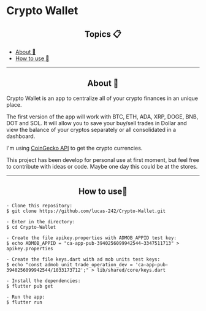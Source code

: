 <h1>Crypto Wallet</h1>

<h2 align="center">Topics 📋</h2>

   <p>
   
   - [About 📖](#About-)
   - [How to use 🤔](#How-to-use-)

   </p>

---

<h2 align="center">About 📖</h2>
   
<p>
  Crypto Wallet is an app to centralize all of your crypto finances in an unique place.
</p>

<p>
The first version of the app will work with BTC, ETH, ADA, XRP, DOGE, BNB, DOT and SOL. It will allow you to save your buy/sell trades in Dollar and view the balance of your cryptos separately or all consolidated in a dashboard.
</p>

<p>
I'm using <a href="https://www.coingecko.com/api">CoinGecko API</a> to get the crypto currencies.
</p>

<p>
This project has been develop for personal use at first moment, but feel free to contribute with ideas or code. Maybe one day this could be at the stores.
</p>

---

<h2 align="center">How to use🤔</h2>

   ```
   - Clone this repository:
   $ git clone https://github.com/lucas-242/Crypto-Wallet.git

   - Enter in the directory:
   $ cd Crypto-Wallet

   - Create the file apikey.properties with ADMOB_APPID test key:
   $ echo ADMOB_APPID = "ca-app-pub-3940256099942544~3347511713" > apikey.properties

   - Create the file keys.dart with ad mob units test keys:
   $ echo "const admob_unit_trade_operation_dev = 'ca-app-pub-3940256099942544/1033173712';" > lib/shared/core/keys.dart

   - Install the dependencies:
   $ flutter pub get

   - Run the app: 
   $ flutter run
   ```